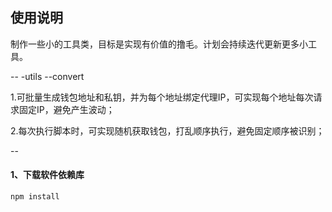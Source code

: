 
## 使用说明

 制作一些小的工具类，目标是实现有价值的撸毛。计划会持续迭代更新更多小工具。
 
--
-utils
--convert

1.可批量生成钱包地址和私钥，并为每个地址绑定代理IP，可实现每个地址每次请求固定IP，避免产生波动；

2.每次执行脚本时，可实现随机获取钱包，打乱顺序执行，避免固定顺序被识别；

--
#### 1、下载软件依赖库
`npm install`

